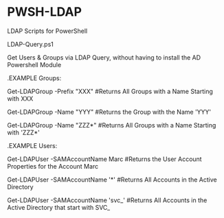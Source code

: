 # PWSH-LDAP
LDAP Scripts for PowerShell

LDAP-Query.ps1

Get Users & Groups via LDAP Query, without having to install the AD Powershell Module


.EXAMPLE Groups:

Get-LDAPGroup -Prefix "XXX" 		#Returns All Groups with a Name Starting with XXX

Get-LDAPGroup -Name "YYY" 			#Returns the Group with the Name 'YYY'

Get-LDAPGroup -Name "ZZZ*" 			#Returns All Groups with a Name Starting with 'ZZZ*'

.EXAMPLE Users:

Get-LDAPUser -SAMAccountName Marc 	#Returns the User Account Properties for the Account Marc

Get-LDAPUser -SAMAccountName '*'	#Returns All Accounts in the Active Directory

Get-LDAPUser -SAMAccountName 'svc_' #Returns All Accounts in the Active Directory that start with SVC_


